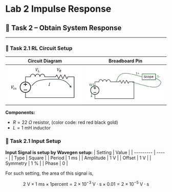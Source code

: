 # Lab 2 Impulse Response


## :dart: Task 2 – Obtain System Response
---

### 📌 Task 2.1 RL Circuit Setup

| **Circuit Diagram** | **Breadboard Pin** |
|---------------------|------------------------------|
| <img src="Pic/circuitdiagram.png" width="380"> | <img src="Pic/realcircuit.png" width="380"> |

**Components:**
- $R = 22~\Omega$ resistor, (color code: red red black gold)
- $L = 1~\mathrm{mH}$ inductor  

### 📌 Task 2.1 Input Setup
**Input Signal is setup by Wavegen setup:**
| Setting   | Value |
| --------- | ----- |
| Type |  Square     |
| Period  |    1 ms   |
| Amplitude |   1 V    |
| Offset    |   1 V    |
| Symmetry    |   1 %    |
| Phase    |   0    |

For such setting, the area of this signal is,

$$
2~\mathrm{V} \times 1~\mathrm{ms} \times 1\mathrm{percent} 
= 2 \times 10^{-3}~\mathrm{V \cdot s} \times 0.01
= 2 \times 10^{-5}~\mathrm{V \cdot s}
$$

